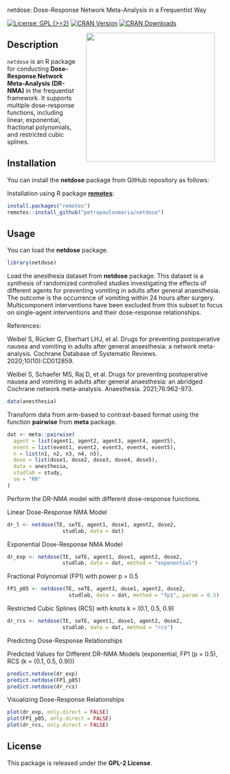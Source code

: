 netdose: Dose-Response Network Meta-Analysis in a Frequentist Way

[![License: GPL
(\>=2)](https://img.shields.io/badge/license-GPL-blue)](https://www.gnu.org/licenses/old-licenses/gpl-2.0.en.html)
[![CRAN
Version](https://www.r-pkg.org/badges/version/netdose)](https://cran.r-project.org/package=netdose)
[![CRAN
Downloads](https://cranlogs.r-pkg.org/badges/netdose)](https://cranlogs.r-pkg.org/badges/netdose)

<img src="man/figures/netdose_logo.png" width=300 align="right" style="margin-left:20px; margin-right: 20px;"/>

## Description

`netdose` is an R package for conducting **Dose-Response Network
Meta-Analysis (DR-NMA)** in the frequentist framework. It supports
multiple dose-response functions, including linear, exponential,
fractional polynomials, and restricted cubic splines.

## Installation

You can install the **netdose** package from GitHub repository as
follows:

Installation using R package
**[remotes](https://cran.r-project.org/package=remotes)**:

``` r
install.packages("remotes")
remotes::install_github("petropouloumaria/netdose")
```

## Usage

You can load the **netdose** package.

``` r
library(netdose)
```

Load the anesthesia dataset from **netdose** package. This dataset is a
synthesis of randomized controlled studies investigating the effects of
different agents for preventing vomiting in adults after general
anaesthesia. The outcome is the occurrence of vomiting within 24 hours
after surgery. Multicomponent interventions have been excluded from this
subset to focus on single-agent interventions and their dose-response
relationships.

References:

Weibel S, Rücker G, Eberhart LHJ, et al. Drugs for preventing
postoperative nausea and vomiting in adults after general anaesthesia: a
network meta-analysis. Cochrane Database of Systematic Reviews.
2020;10(10):CD012859.

Weibel S, Schaefer MS, Raj D, et al. Drugs for preventing postoperative
nausea and vomiting in adults after general anaesthesia: an abridged
Cochrane network meta-analysis. Anaesthesia. 2021;76:962-973.

``` r
data(anesthesia)
```

Transform data from arm-based to contrast-based format using the
function **pairwise** from **meta** package.

``` r
dat <- meta::pairwise(
  agent = list(agent1, agent2, agent3, agent4, agent5),
  event = list(event1, event2, event3, event4, event5),
  n = list(n1, n2, n3, n4, n5),
  dose = list(dose1, dose2, dose3, dose4, dose5),
  data = anesthesia,
  studlab = study,
  sm = "RR"
)
```

Perform the DR-NMA model with different dose-response functions.

Linear Dose-Response NMA Model

``` r
dr_l <- netdose(TE, seTE, agent1, dose1, agent2, dose2, 
                  studlab, data = dat)
```

Exponential Dose-Response NMA Model

``` r
dr_exp <- netdose(TE, seTE, agent1, dose1, agent2, dose2, 
                  studlab, data = dat, method = "exponential")
```

Fractional Polynomial (FP1) with power p = 0.5

``` r
FP1_p05 <- netdose(TE, seTE, agent1, dose1, agent2, dose2, 
                    studlab, data = dat, method = "fp1", param = 0.5)
```

Restricted Cubic Splines (RCS) with knots k = (0.1, 0.5, 0.9)

``` r
dr_rcs <- netdose(TE, seTE, agent1, dose1, agent2, dose2, 
                  studlab, data = dat, method = "rcs")
```

Predicting Dose-Response Relationships

Predicted Values for Different DR-NMA Models (exponential, FP1 (p =
0.5), RCS (k = (0.1, 0.5, 0.9)))

``` r
predict.netdose(dr_exp)
predict.netdose(FP1_p05)
predict.netdose(dr_rcs)
```

Visualizing Dose-Response Relationships

``` r
plot(dr_exp, only.direct = FALSE)
plot(FP1_p05, only.direct = FALSE)
plot(dr_rcs, only.direct = FALSE)
```

## License

This package is released under the **GPL-2 License**.
